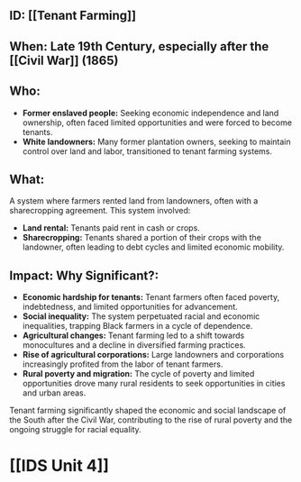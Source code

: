## ID: [[Tenant Farming]] 
## When:  Late 19th Century, especially after the [[Civil War]] (1865)

## Who:  
* **Former enslaved people:** Seeking economic independence and land ownership, often faced limited opportunities and were forced to become tenants.
* **White landowners:**  Many former plantation owners, seeking to maintain control over land and labor, transitioned to tenant farming systems. 

## What:
A system where farmers rented land from landowners, often with a sharecropping agreement. This system involved:
* **Land rental:** Tenants paid rent in cash or crops.
* **Sharecropping:** Tenants shared a portion of their crops with the landowner, often leading to debt cycles and limited economic mobility.

## Impact: Why Significant?: 
* **Economic hardship for tenants:**  Tenant farmers often faced poverty, indebtedness, and limited opportunities for advancement. 
* **Social inequality:** The system perpetuated racial and economic inequalities, trapping Black farmers in a cycle of dependence. 
* **Agricultural changes:** Tenant farming led to a shift towards monocultures and a decline in diversified farming practices. 
* **Rise of agricultural corporations:** Large landowners and corporations increasingly profited from the labor of tenant farmers.
* **Rural poverty and migration:** The cycle of poverty and limited opportunities drove many rural residents to seek opportunities in cities and urban areas. 

Tenant farming significantly shaped the economic and social landscape of the South after the Civil War, contributing to the rise of rural poverty and the ongoing struggle for racial equality. 

# [[IDS Unit 4]]